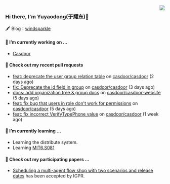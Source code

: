 <img align="right" src="https://github-readme-stats.vercel.app/api?username=leo220yuyaodog&show_icons=true&icon_color=805AD5&text_color=718096&bg_color=ffffff&hide_title=true" />

### Hi there, I'm Yuyaodong(于耀东)👋
🖋 Blog：[windsparkle](https://blog.windsparkle.top)
#### 🔭 I’m currently working on ...
- [Casdoor](https://github.com/casdoor)

#### 🔨 Check out my recent pull requests

- [feat: deprecate the user group relation table](https://github.com/casdoor/casdoor/pull/1990) on [casdoor/casdoor](https://github.com/casdoor/casdoor) (2 days ago)
- [fix: Deprecate the id field in group](https://github.com/casdoor/casdoor/pull/1987) on [casdoor/casdoor](https://github.com/casdoor/casdoor) (3 days ago)
- [docs: add organization tree &amp; group docs](https://github.com/casdoor/casdoor-website/pull/495) on [casdoor/casdoor-website](https://github.com/casdoor/casdoor-website) (5 days ago)
- [feat: fix bug that users in role don&#39;t work for permissions](https://github.com/casdoor/casdoor/pull/1977) on [casdoor/casdoor](https://github.com/casdoor/casdoor) (5 days ago)
- [feat: fix incorrect VerifyTypePhone value](https://github.com/casdoor/casdoor/pull/1968) on [casdoor/casdoor](https://github.com/casdoor/casdoor) (1 week ago)

#### 🌱 I’m currently learning ...
- Learning the distribute system.
- Learning [MIT6.S081](https://pdos.csail.mit.edu/6.828/2021/schedule.html)

#### 📜 Check out my participating papers ...
- [Scheduling a multi-agent flow shop with two scenarios and release dates](https://www.tandfonline.com/doi/full/10.1080/00207543.2023.2188646) has been accepted by IGPR.

